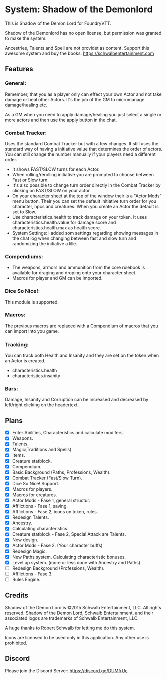 # System: Shadow of the Demonlord

This is Shadow of the Demon Lord for FoundryVTT.

Shadow of the Demonlord has no open license, but permission was granted to make the system.

Ancestries, Talents and Spell are not providet as content. Support this awesome system and buy the books. https://schwalbentertainment.com

## **Features**

### **General:**

Remember, that you as a player only can effect your own Actor and not take damage or heal other Actors. It's the job of the GM to micromanage damage/healing etc.

As a GM when you need to apply damage/healing you just select a single or more actors and then use the apply button in the chat.

### **Combat Tracker:**

Uses the standard Combat Tracker but with a few changes. It still uses the standard way of having a initiative value that determines the order of actors. You can still change the number manually if your players need a different order.

- It shows FAST/SLOW turns for each Actor.
- When rolling/rerolling initiative you are prompted to choose between Fast or Slow turn.
- It's also possible to change turn order directly in the Combat Tracker by clicking on FAST/SLOW on your actor.
- On your character sheet at the top of the window their is a "Actor Mods" menu button. Their you can set the default initiative turn order for you character, npcs and creatures. When you create an Actor the default is set to Slow.
- Use characteristics.health to track damage on your token. It uses characteristics.health.value for damage score and characteristics.health.max as health score.
- System Settings: I added som settings regarding showing messages in the chat log when changing between fast and slow turn and randomizing the initiative a lille.

### **Compendiums:**

- The weapons, armors and ammunition from the core rulebook is available for draging and droping onto your character sheet.
- Macros for player and GM can be imported.

### **Dice So Nice!:**

This module is supported.

### **Macros:**

The previous macros are replaced with a Compendium of macros that you can import into you game.

### **Tracking:**

You can track both Health and Insanity and they are set on the token when an Actor is created.

- characteristics.health
- characteristics.insanity

### **Bars:**

Damage, Insanity and Corruption can be increased and decreased by left/right clicking on the headertext.

## **Plans**

- [x] Enter Abilities, Characteristics and calculate modifers.
- [x] Weapons.
- [x] Talents.
- [x] Magic(Traditions and Spells)
- [x] Items.
- [x] Creature statblock.
- [x] Compendium.
- [x] Basic Background (Paths, Professions, Wealth).
- [x] Combat Tracker (Fast/Slow Turn).
- [x] Dice So Nice! Support.
- [x] Macros for players.
- [x] Macros for creatures.
- [x] Actor Mods - Fase 1, general structur.
- [x] Afflictions - Fase 1, saving.
- [x] Afflictions - Fase 2, icons on token, rules.
- [x] Redesign Talents.
- [x] Ancestry.
- [x] Calculating characteristics.
- [x] Creature statblock - Fase 2, Special Attack are Talents.
- [x] New design.
- [x] Actor Mods - Fase 2. (Your character buffs)
- [x] Redesign Magic.
- [x] New Paths system. Calculating characteristic bonuses.
- [x] Level up system. (more or less done with Ancestry and Paths)
- [ ] Redesign Background (Professions, Wealth).
- [ ] Afflictions - Fase 3.
- [ ] Rules Engine.

## **Credits**

Shadow of the Demon Lord is ©2015 Schwalb Entertainment, LLC. All rights reserved.
Shadow of the Demon Lord, Schwalb Entertainment, and their associated logos are trademarks of Schwalb Entertainment, LLC.

A huge thanks to Robert Schwalb for letting me do this system.

Icons are licensed to be used only in this application. Any other use is prohibited.

## **Discord**

Please join the Discord Server: https://discord.gg/DUMfrUc

